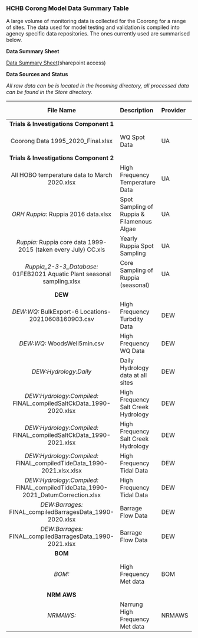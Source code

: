 
### HCHB Corong Model Data Summary Table
A large volume of monitoring data is collected for the Coorong for a range of sites. The data used for model testing and validation is compiled into agency specific data repositories. The ones currently used are summarised below.


**Data Summary Sheet**

[Data Summary Sheet](https://sagov.sharepoint.com/:x:/r/teams/HCHBTIDataMgtandIntegration/Shared%20Documents/General/Coorong_Data_Summary.xlsx?d=weadc920cbd1445069975d2e8752aef09&csf=1&web=1&e=CGoQgO)(sharepoint access)



**Data Sources and Status**

*All raw data can be is located in the Incoming directory, all processed data can be found in the Store directory.*


| File Name | Description | Provider  | Provider Code | Date Range | Imported | Store |
|:---------:|:------------|:--------|:------------|:----------:|:--------:|:--------:|
|**Trials & Investigations Component 1**|
| Coorong Data 1995_2020_Final.xlsx | WQ Spot Data | UA | UA Collated | 1998 - 2019 | Yes |_hydro:_ UA_compiled_wq.mat|
|**Trials & Investigations Component 2**|
| All HOBO temperature data to March 2020.xlsx| High Frequency Temperature Data | UA | UA Logger | 2019 - 2020 | Yes |_hydro:_ UA_temperature_loggers.mat |
| _ORH Ruppia:_ Ruppia 2016 data.xlsx | Spot Sampling of Ruppia & Filamenous Algae | UA | UA Puppia ORH | 2016 | Pending | |
| _Ruppia:_ Ruppia core data 1999-2015 (taken every July) CC.xls | Yearly Ruppia Spot Sampling | UA | UA Ruppia Hist | 1999 - 2015 | Pending | |
|_Ruppia_2-3-3_Database:_ 01FEB2021 Aquatic Plant seasonal sampling.xlsx | Core Sampling of Ruppia (seasonal) | UA | UA Ruppia T&I | 2020 | Pending | |
|**DEW**|
| _DEW:WQ:_ BulkExport-6 Locations-20210608160903.csv| High Frequency Turbdity Data| DEW | DEW Turb | 2009 - 2021 | Yes |_hydro:_ dew_turbidity.mat  |
| _DEW:WQ:_ WoodsWell5min.csv| High Frequency WQ Data| DEW | DEW Sonde | 2009 - 2021 | Pending | |
| _DEW:Hydrology:Daily_| Daily Hydrology data at all sites | DEW | DEW | 1990 - 2021 | Yes |_hydro:_ dew_daily.mat |
| _DEW:Hydrology:Compiled:_ FINAL_compiledSaltCkData_1990-2020.xlsx| High Frequency Salt Creek Hydrology | DEW | DEW SC | 1990 - 2020 | Pending | |
| _DEW:Hydrology:Compiled:_ FINAL_compiledSaltCkData_1990-2021.xlsx| High Frequency Salt Creek Hydrology | DEW | DEW SC | 1990 - 2021 | Pending | |
| _DEW:Hydrology:Compiled:_ FINAL_compiledTideData_1990-2021.xlsx.xlsx| High Frequency Tidal Data | DEW | DEW TIDE | 1990 - 2021 | TBD | |
| _DEW:Hydrology:Compiled:_ FINAL_compiledTideData_1990-2021_DatumCorrection.xlsx| High Frequency Tidal Data | DEW | DEW TIDE | 1990 - 2021 | Pending | |
| _DEW:Barrages:_ FINAL_compiledBarragesData_1990-2020.xlsx| Barrage Flow Data | DEW | DEW BAR | 1990 - 2020 | Pending | |
| _DEW:Barrages:_ FINAL_compiledBarragesData_1990-2021.xlsx| Barrage Flow Data | DEW | DEW BAR | 1990 - 2021 | Pending | |
|**BOM**|
|_BOM:_ | High Frequency Met data | BOM | BOM | Pre 1960 - 2021 | Yes | _metocean:_ bom_metdata_sorted.mat |
|**NRM AWS**|
|_NRMAWS:_ | Narrung High Frequency Met data | NRMAWS | NRMAWS | 2016 - 2021 | Yes | _metocean:_ aws_metdata.mat |
